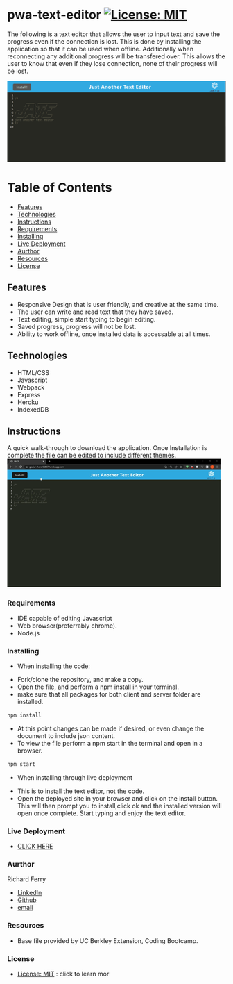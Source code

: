 # pwa-text-editor       [![License: MIT](https://img.shields.io/badge/License-MIT-yellow.svg)](https://opensource.org/licenses/MIT)
The following is a text editor that allows the user to input text and save the progress even if the connection is lost. This is done by installing the application so that it can be used when offline. Additionally when reconnecting any additional progress will be transfered over. This allows the user to know that even if they lose connection, none of their progress will be lost. 

![gif-page](/assets/Screenshot%202022-05-26%20191543.png)

# Table of Contents
- [Features](#features)
- [Technologies](#technologies)
- [Instructions](#instructions)
- [Requirements](#requirements)
- [Installing](#installing)
- [Live Deployment](#live-deployment)
- [Aurthor](#aurthor)
- [Resources](#resources)
- [License](#license)

## Features 
* Responsive Design that is user friendly, and creative at the same time.
* The user can write and read text that they have saved.
* Text editing, simple start typing to begin editing.
* Saved progress, progress will not be lost.
* Ability to work offline, once installed data is accessable at all times.


## Technologies
* HTML/CSS
* Javascript
* Webpack
* Express
* Heroku
* IndexedDB

## Instructions
A quick walk-through to download the application. Once Installation is complete the file can be edited to include different themes. 
![gif-install](/assets/jate-install.gif)

### Requirements
* IDE capable of editing Javascript
* Web browser(preferrably chrome).
* Node.js

### Installing
- When installing the code:
* Fork/clone the repository, and make a copy. 
* Open the file, and perform a npm install in your terminal.
* make sure that all packages for both client and server folder are installed. 
```bash
npm install
```
* At this point changes can be made if desired, or even change the document to include json content.
* To view the file perform a npm start in the terminal and open in a browser.
```bash
npm start
```
- When installing through live deployment
* This is to install the text editor, not the code.
* Open the deployed site in your browser and click on the install button. This will then prompt you to install,click ok and the installed version will open once complete. Start typing and enjoy the text editor.

### Live Deployment
* [CLICK HERE](https://glacial-shore-56837.herokuapp.com/)

### Aurthor
Richard Ferry
* [LinkedIn](https://www.linkedin.com/in/richard-ferry-83120514b/)
* [Github](https://github.com/rich-f-p)
* [email](mailto:richardfpro864@gmail.com)

### Resources
* Base file provided by UC Berkley Extension, Coding Bootcamp.

### License
* [License: MIT](https://opensource.org/licenses/MIT) : click to learn mor